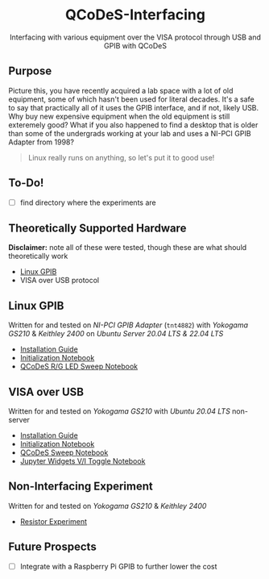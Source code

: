 <h1 align="center">
  QCoDeS-Interfacing
</h1>

<p align="center">
  Interfacing with various equipment over the VISA protocol through USB and GPIB with QCoDeS
</p>

## Purpose
Picture this, you have recently acquired a lab space with a lot of old equipment, some of which hasn't been used for literal decades. It's a safe to say that practically all of it uses the GPIB interface, and if not, likely USB. Why buy new expensive equipment when the old equipment is still exteremely good? What if you also happened to find a desktop that is older than some of the undergrads working at your lab and uses a NI-PCI GPIB Adapter from 1998? 
> Linux really runs on anything, so let's put it to good use!

## To-Do!
- [ ] find directory where the experiments are

## Theoretically Supported Hardware
**Disclaimer:** note all of these were tested, though these are what should theoretically work
- [Linux GPIB](https://linux-gpib.sourceforge.io/doc_html/supported-hardware.html)
- VISA over USB protocol

## Linux GPIB
Written for and tested on *NI-PCI GPIB Adapter* (`tnt4882`) with *Yokogama GS210* & *Keithley 2400* on *Ubuntu Server 20.04 LTS & 22.04 LTS*
- [Installation Guide](/NI_PCI_GPIB/install.md)
- [Initialization Notebook](/NI_PCI_GPIB/Initialization_GPIB.ipynb)
- [QCoDeS R/G LED Sweep Notebook](/NI_PCI_GPIB/leds_sweep_+200mA.ipynb)

## VISA over USB
Written for and tested on *Yokogama GS210* with *Ubuntu 20.04 LTS* non-server
- [Installation Guide](/GS210_USB/install.md)
- [Initialization Notebook](/GS210_USB/Initialization_Guide.ipynb)
- [QCoDeS Sweep Notebook](/GS210_USB/QCoDeS-GS210.ipynb)
- [Jupyter Widgets V/I Toggle Notebook](/GS210_USB/GS210_VI_Selector.ipynb)

## Non-Interfacing Experiment
Written for and tested on *Yokogama GS210* & *Keithley 2400*
- [Resistor Experiment](/Resistor_Circuit.md)

## Future Prospects
- [ ] Integrate with a Raspberry Pi GPIB to further lower the cost